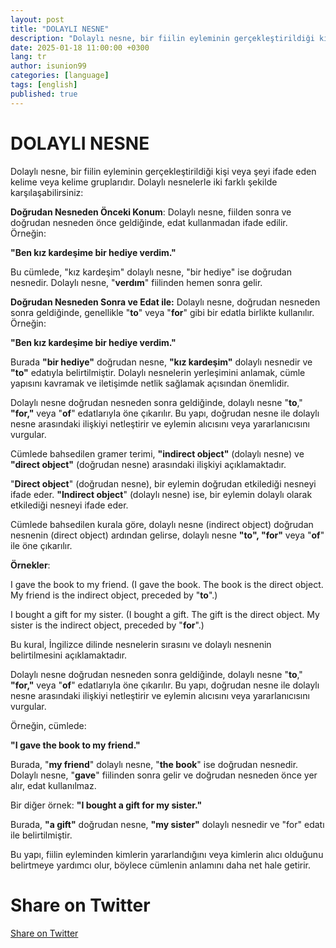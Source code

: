 ```yaml
---
layout: post
title: "DOLAYLI NESNE"
description: "Dolaylı nesne, bir fiilin eyleminin gerçekleştirildiği kişi veya şeyi ifade eden kelime veya kelime gruplarıdır."
date: 2025-01-18 11:00:00 +0300
lang: tr
author: isunion99
categories: [language]
tags: [english]
published: true
---
```



DOLAYLI NESNE
====== 


Dolaylı nesne, bir fiilin eyleminin gerçekleştirildiği kişi veya şeyi ifade eden kelime veya kelime gruplarıdır. Dolaylı nesnelerle iki farklı şekilde karşılaşabilirsiniz:

**Doğrudan Nesneden Önceki Konum**: Dolaylı nesne, fiilden sonra ve doğrudan nesneden önce geldiğinde, edat kullanmadan ifade edilir. Örneğin:

**"Ben kız kardeşime bir hediye verdim."**

Bu cümlede, "kız kardeşim" dolaylı nesne, "bir hediye" ise doğrudan nesnedir. Dolaylı nesne, "**verdım**" fiilinden hemen sonra gelir.


**Doğrudan Nesneden Sonra ve Edat ile:** Dolaylı nesne, doğrudan nesneden sonra geldiğinde, genellikle "**to**" veya "**for**" gibi bir edatla birlikte kullanılır. Örneğin:

**"Ben kız kardeşime bir hediye verdim."**

Burada **"bir hediye"** doğrudan nesne, **"kız kardeşim"** dolaylı nesnedir ve **"to"** edatıyla belirtilmiştir.
Dolaylı nesnelerin yerleşimini anlamak, cümle yapısını kavramak ve iletişimde netlik sağlamak açısından önemlidir.


Dolaylı nesne doğrudan nesneden sonra geldiğinde, dolaylı nesne "**to**," **"for,"** veya "**of**" edatlarıyla öne çıkarılır. Bu yapı, doğrudan nesne ile dolaylı nesne arasındaki ilişkiyi netleştirir ve eylemin alıcısını veya yararlanıcısını vurgular.

Cümlede bahsedilen gramer terimi, **"indirect object"** (dolaylı nesne) ve **"direct object"** (doğrudan nesne) arasındaki ilişkiyi açıklamaktadır.

"**Direct object**" (doğrudan nesne), bir eylemin doğrudan etkilediği nesneyi ifade eder. **"Indirect object**" (dolaylı nesne) ise, bir eylemin dolaylı olarak etkilediği nesneyi ifade eder.

Cümlede bahsedilen kurala göre, dolaylı nesne (indirect object) doğrudan nesnenin (direct object) ardından gelirse, dolaylı nesne **"to", "for"** veya "**of**" ile öne çıkarılır.

**Örnekler**:

I gave the book to my friend. (I gave the book. The book is the direct object. My friend is the indirect object, preceded by "**to**".)

I bought a gift for my sister. (I bought a gift. The gift is the direct object. My sister is the indirect object, preceded by "**for**".)

Bu kural, İngilizce dilinde nesnelerin sırasını ve dolaylı nesnenin belirtilmesini açıklamaktadır.


Dolaylı nesne doğrudan nesneden sonra geldiğinde, dolaylı nesne "**to**," **"for,"** veya "**of**" edatlarıyla öne çıkarılır. Bu yapı, doğrudan nesne ile dolaylı nesne arasındaki ilişkiyi netleştirir ve eylemin alıcısını veya yararlanıcısını vurgular.


Örneğin, cümlede:

**"I gave the book to my friend."**

Burada, "**my friend**" dolaylı nesne, "**the book**" ise doğrudan nesnedir. Dolaylı nesne, "**gave**" fiilinden sonra gelir ve doğrudan nesneden önce yer alır, edat kullanılmaz.

Bir diğer örnek: **"I bought a gift for my sister."**


Burada, **"a gift"** doğrudan nesne, **"my sister"** dolaylı nesnedir ve "for" edatı ile belirtilmiştir.

Bu yapı, fiilin eyleminden kimlerin yararlandığını veya kimlerin alıcı olduğunu belirtmeye yardımcı olur, böylece cümlenin anlamını daha net hale getirir.

<h1>Share on Twitter</h1>
<a href="https://twitter.com/intent/tweet?text={{ page.description | url_encode }}&url={{ site.url }}{{ page.url }}" target="_blank">Share on Twitter</a>




<script data-goatcounter="https://gg123.goatcounter.com/count"
    async src="//gc.zgo.at/count.js"></script>
